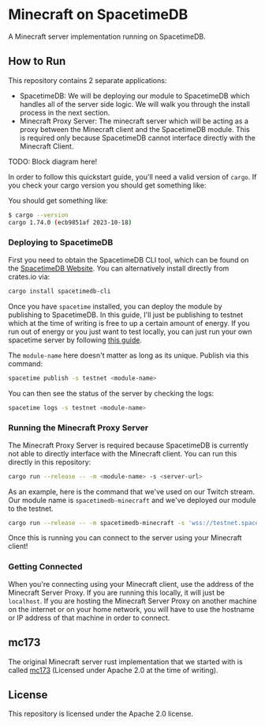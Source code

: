 # Minecraft on SpacetimeDB

A Minecraft server implementation running on SpacetimeDB.

## How to Run

This repository contains 2 separate applications: 
 - SpacetimeDB: We will be deploying our module to SpacetimeDB which handles all of the server side logic. We will walk you through the install process in the next section.
 - Minecraft Proxy Server: The minecraft server which will be acting as a proxy between the Minecraft client and the SpacetimeDB module. This is required only because SpacetimeDB cannot interface directly with the Minecraft Client.

TODO: Block diagram here!

In order to follow this quickstart guide, you'll need a valid version of `cargo`. If you check your cargo version you should get something like: 

You should get something like:
```bash
$ cargo --version
cargo 1.74.0 (ecb9851af 2023-10-18)
```

### Deploying to SpacetimeDB

First you need to obtain the SpacetimeDB CLI tool, which can be found on the [SpacetimeDB Website](https://spacetimedb.com/install). You can alternatively install directly from crates.io via:

```bash
cargo install spacetimedb-cli
```

Once you have `spacetime` installed, you can deploy the module by publishing to SpacetimeDB. In this guide, I'll just be publishing to testnet which at the time of writing is free to up a certain amount of energy. If you run out of energy or you just want to test locally, you can just run your own spacetime server by following [this guide](https://spacetimedb.com/docs/getting-started). 

The `module-name` here doesn't matter as long as its unique. Publish via this command:

```bash
spacetime publish -s testnet <module-name>
```

You can then see the status of the server by checking the logs:

```bash
spacetime logs -s testnet <module-name>
```

### Running the Minecraft Proxy Server

The Minecraft Proxy Server is required because SpacetimeDB is currently not able to directly interface with the Minecraft client. You can run this directly in this repository:

```bash
cargo run --release -- -m <module-name> -s <server-url>
```

As an example, here is the command that we've used on our Twitch stream. Our module name is `spacetimedb-minecraft` and we've deployed our module to the testnet.
```bash
cargo run --release -- -m spacetimedb-minecraft -s 'wss://testnet.spacetimedb.com'
```

Once this is running you can connect to the server using your Minecraft client!

### Getting Connected

When you're connecting using your Minecraft client, use the address of the Minecraft Server Proxy. If you are running this locally, it will just be `localhost`. If you are hosting the Minecraft Server Proxy on another machine on the internet or on your home network, you will have to use the hostname or IP address of that machine in order to connect.

## mc173

The original Minecraft server rust implementation that we started with is called [mc173](https://github.com/mindstorm38/mc173) (Licensed under Apache 2.0 at the time of writing).

## License

This repository is licensed under the Apache 2.0 license.
